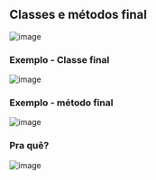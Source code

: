 ## Classes e métodos final
![image](https://github.com/JoseLeonardoCordeiroBahia/heranca-e-polimorfismo-java/assets/63564226/25e58fbc-c827-4aba-ad55-3c65763f90e9)

### Exemplo - Classe final
![image](https://github.com/JoseLeonardoCordeiroBahia/heranca-e-polimorfismo-java/assets/63564226/21b84c3c-e011-48e1-a97c-b2e9feb13ae6)

### Exemplo - método final
![image](https://github.com/JoseLeonardoCordeiroBahia/heranca-e-polimorfismo-java/assets/63564226/888793ec-f7ee-4b24-bce3-c1b626d13215)

### Pra quê?
![image](https://github.com/JoseLeonardoCordeiroBahia/heranca-e-polimorfismo-java/assets/63564226/c8d6a906-9c1e-421b-bfe7-b031809c548f)
